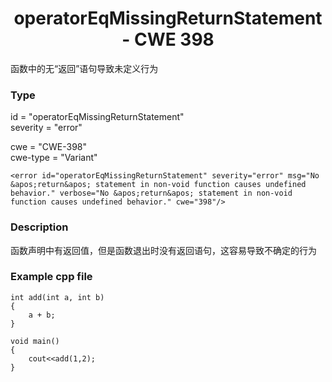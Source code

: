 # <center> operatorEqMissingReturnStatement - CWE 398

函数中的无“返回”语句导致未定义行为

### Type

id = "operatorEqMissingReturnStatement"  
severity = "error"

cwe = "CWE-398"  
cwe-type = "Variant"

    <error id="operatorEqMissingReturnStatement" severity="error" msg="No &apos;return&apos; statement in non-void function causes undefined behavior." verbose="No &apos;return&apos; statement in non-void function causes undefined behavior." cwe="398"/>



### Description

函数声明中有返回值，但是函数退出时没有返回语句，这容易导致不确定的行为



### Example cpp file

	int add(int a, int b)
	{
		a + b;
	}
	
	void main()
	{
		cout<<add(1,2);
	}